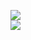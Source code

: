 [![](https://img.shields.io/badge/Made%20With-Github%20Spray-lightgrey.svg?style=for-the-badge&logo=github)](https://github.com/Annihil/github-spray#3955)  
[![](https://i.imgur.com/2DrTn0Z.gif)](https://github.com/Annihil/github-spray)